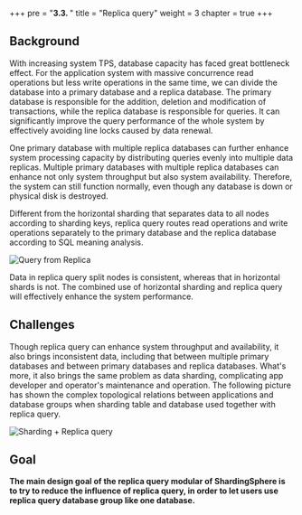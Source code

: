 +++
pre = "<b>3.3. </b>"
title = "Replica query"
weight = 3
chapter = true
+++

## Background

With increasing system TPS, database capacity has faced great bottleneck effect. For the application system with massive concurrence read operations but less write operations in the same time, we can divide the database into a primary database and a replica database. The primary database is responsible for the addition, deletion and modification of transactions, while the replica database is responsible for queries. It can significantly improve the query performance of the whole system by effectively avoiding line locks caused by data renewal.

One primary database with multiple replica databases can further enhance system processing capacity by distributing queries evenly into multiple data replicas. Multiple primary databases with multiple replica databases can enhance not only system throughput but also system availability. Therefore, the system can still function normally, even though any database is down or physical disk is destroyed.

Different from the horizontal sharding that separates data to all nodes according to sharding keys, replica query routes read operations and write operations separately to the primary database and the replica database according to SQL meaning analysis.

![Query from Replica](https://shardingsphere.apache.org/document/current/img/replica-query/replica-query-standalone.png)

Data in replica query split nodes is consistent, whereas that in horizontal shards is not. The combined use of horizontal sharding and replica query will effectively enhance the system performance.

## Challenges

Though replica query can enhance system throughput and availability, it also brings inconsistent data, including that between multiple primary databases and between primary databases and replica databases. What's more, it also brings the same problem as data sharding, complicating app developer and operator's maintenance and operation. The following picture has shown the complex topological relations between applications and database groups when sharding table and database used together with replica query.

![Sharding + Replica query](https://shardingsphere.apache.org/document/current/img/replica-query/sharding-and-replica-query.png)

## Goal

**The main design goal of the replica query modular of ShardingSphere is to try to reduce the influence of replica query, in order to let users use replica query database group like one database.**